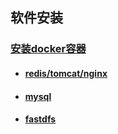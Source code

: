 ## 软件安装

### [安装docker容器](./docker/docker.md)

- #### [redis/tomcat/nginx](./docker/redis.md)

- #### [mysql](./docker/mysql.md)

- #### [fastdfs](./docker/fastdfs.md)

